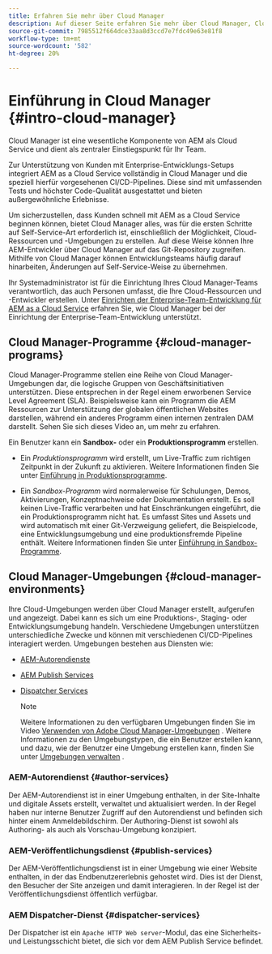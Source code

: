 ```yaml
---
title: Erfahren Sie mehr über Cloud Manager
description: Auf dieser Seite erfahren Sie mehr über Cloud Manager, Cloud Manager-Programme und -Umgebungen.
source-git-commit: 7985512f664dce33aa8d3ccd7e7fdc49e63e81f8
workflow-type: tm+mt
source-wordcount: '582'
ht-degree: 20%

---
```



# Einführung in Cloud Manager {#intro-cloud-manager}

Cloud Manager ist eine wesentliche Komponente von AEM als Cloud Service und dient als zentraler Einstiegspunkt für Ihr Team.

Zur Unterstützung von Kunden mit Enterprise-Entwicklungs-Setups integriert AEM as a Cloud Service vollständig in Cloud Manager und die speziell hierfür vorgesehenen CI/CD-Pipelines. Diese sind mit umfassenden Tests und höchster Code-Qualität ausgestattet und bieten außergewöhnliche Erlebnisse.

Um sicherzustellen, dass Kunden schnell mit AEM as a Cloud Service beginnen können, bietet Cloud Manager alles, was für die ersten Schritte auf Self-Service-Art erforderlich ist, einschließlich der Möglichkeit, Cloud-Ressourcen und -Umgebungen zu erstellen. Auf diese Weise können Ihre AEM-Entwickler über Cloud Manager auf das Git-Repository zugreifen. Mithilfe von Cloud Manager können Entwicklungsteams häufig darauf hinarbeiten, Änderungen auf Self-Service-Weise zu übernehmen.

Ihr Systemadministrator ist für die Einrichtung Ihres Cloud Manager-Teams verantwortlich, das auch Personen umfasst, die Ihre Cloud-Ressourcen und -Entwickler erstellen. Unter [Einrichten der Enterprise-Team-Entwicklung für AEM as a Cloud Service](/help/implementing/cloud-manager/enterprise-team-dev-setup.md) erfahren Sie, wie Cloud Manager bei der Einrichtung der Enterprise-Team-Entwicklung unterstützt.

## Cloud Manager-Programme {#cloud-manager-programs}

Cloud Manager-Programme stellen eine Reihe von Cloud Manager-Umgebungen dar, die logische Gruppen von Geschäftsinitiativen unterstützen. Diese entsprechen in der Regel einem erworbenen Service Level Agreement (SLA). Beispielsweise kann ein Programm die AEM Ressourcen zur Unterstützung der globalen öffentlichen Websites darstellen, während ein anderes Programm einen internen zentralen DAM darstellt. Sehen Sie sich dieses Video an, um mehr zu erfahren.

Ein Benutzer kann ein **Sandbox-** oder ein **Produktionsprogramm** erstellen.

* Ein *Produktionsprogramm* wird erstellt, um Live-Traffic zum richtigen Zeitpunkt in der Zukunft zu aktivieren.
Weitere Informationen finden Sie unter [Einführung in Produktionsprogramme](/help/onboarding/getting-access-to-aem-in-cloud/introduction-production-programs.md).

* Ein *Sandbox-Programm* wird normalerweise für Schulungen, Demos, Aktivierungen, Konzeptnachweise oder Dokumentation erstellt. Es soll keinen Live-Traffic verarbeiten und hat Einschränkungen eingeführt, die ein Produktionsprogramm nicht hat. Es umfasst Sites und Assets und wird automatisch mit einer Git-Verzweigung geliefert, die Beispielcode, eine Entwicklungsumgebung und eine produktionsfremde Pipeline enthält.
Weitere Informationen finden Sie unter [Einführung in Sandbox-Programme](/help/onboarding/getting-access-to-aem-in-cloud/introduction-sandbox-programs.md).

## Cloud Manager-Umgebungen {#cloud-manager-environments}

Ihre Cloud-Umgebungen werden über Cloud Manager erstellt, aufgerufen und angezeigt. Dabei kann es sich um eine Produktions-, Staging- oder Entwicklungsumgebung handeln. Verschiedene Umgebungen unterstützen unterschiedliche Zwecke und können mit verschiedenen CI/CD-Pipelines interagiert werden. Umgebungen bestehen aus Diensten wie:

* [AEM-Autorendienste](#author-services)
* [AEM Publish Services](#publish-services)
* [Dispatcher Services](#dispatcher-services)

   >[!NOTE]
   > Weitere Informationen zu den verfügbaren Umgebungen finden Sie im Video [Verwenden von Adobe Cloud Manager-Umgebungen](https://experienceleague.adobe.com/docs/experience-manager-learn/cloud-service/cloud-manager/environments.html?lang=en#cloud-manager) . Weitere Informationen zu den Umgebungstypen, die ein Benutzer erstellen kann, und dazu, wie der Benutzer eine Umgebung erstellen kann, finden Sie unter [Umgebungen verwalten](https://experienceleague.adobe.com/docs/experience-manager-cloud-service/implementing/using-cloud-manager/manage-environments.html?lang=de) .

### AEM-Autorendienst {#author-services}

Der AEM-Autorendienst ist in einer Umgebung enthalten, in der Site-Inhalte und digitale Assets erstellt, verwaltet und aktualisiert werden. In der Regel haben nur interne Benutzer Zugriff auf den Autorendienst und befinden sich hinter einem Anmeldebildschirm. Der Authoring-Dienst ist sowohl als Authoring- als auch als Vorschau-Umgebung konzipiert.

### AEM-Veröffentlichungsdienst {#publish-services}

Der AEM-Veröffentlichungsdienst ist in einer Umgebung wie einer Website enthalten, in der das Endbenutzererlebnis gehostet wird. Dies ist der Dienst, den Besucher der Site anzeigen und damit interagieren. In der Regel ist der Veröffentlichungsdienst öffentlich verfügbar.

### AEM Dispatcher-Dienst {#dispatcher-services}

Der Dispatcher ist ein `Apache HTTP Web server`-Modul, das eine Sicherheits- und Leistungsschicht bietet, die sich vor dem AEM Publish Service befindet.